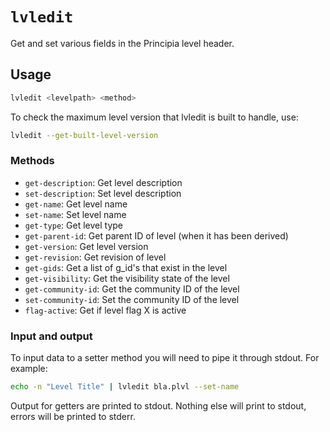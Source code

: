 # `lvledit`
Get and set various fields in the Principia level header.

## Usage

```bash
lvledit <levelpath> <method>
```

To check the maximum level version that lvledit is built to handle, use:

```bash
lvledit --get-built-level-version
```

### Methods
- `get-description`: Get level description
- `set-description`: Set level description
- `get-name`: Get level name
- `set-name`: Set level name
- `get-type`: Get level type
- `get-parent-id`: Get parent ID of level (when it has been derived)
- `get-version`: Get level version
- `get-revision`: Get revision of level
- `get-gids`: Get a list of g_id's that exist in the level
- `get-visibility`: Get the visibility state of the level
- `get-community-id`: Get the community ID of the level
- `set-community-id`: Set the community ID of the level
- `flag-active`: Get if level flag X is active

### Input and output
To input data to a setter method you will need to pipe it through stdout. For example:

```bash
echo -n "Level Title" | lvledit bla.plvl --set-name
```

Output for getters are printed to stdout. Nothing else will print to stdout, errors will be printed to stderr.
